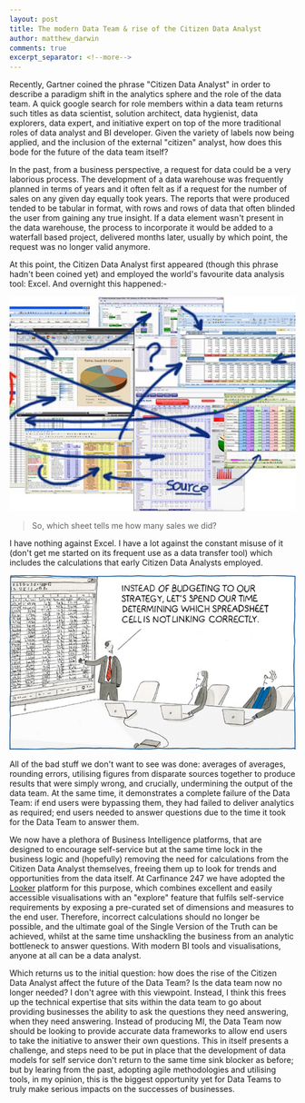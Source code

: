```yaml
---
layout: post
title: The modern Data Team & rise of the Citizen Data Analyst
author: matthew_darwin
comments: true
excerpt_separator: <!--more-->
---
```


Recently, Gartner coined the phrase "Citizen Data Analyst" in order to describe a paradigm shift in the analytics sphere and the role of the data team.  A quick google search for role members within a data team returns such titles as 
data scientist, solution architect, data hygienist, data explorers, data expert, and initiative expert on top of the more traditional roles of data analyst and BI developer.  Given the variety of labels now being applied, and the inclusion of the external "citizen" analyst, how does this bode for the future of the data team itself?

<!--more-->

In the past, from a business perspective, a request for data could be a very laborious process.  The development of a data warehouse was frequently planned in terms of years and it often felt as if a request for the number of sales on any given day equally took years.  The reports that were produced tended to be tabular in format, with rows and rows of data that often blinded the user from gaining any true insight.  If a data element wasn't present in the data warehouse, the process to incorporate it would be added to a waterfall based project, delivered months later, usually by which point, the request was no longer valid anymore.

At this point, the Citizen Data Analyst first appeared (though this phrase hadn't been coined yet) and employed the world's favourite data analysis tool: Excel.  And overnight this happened:-

![Spreadsheet Hell](/images/spreadsheet-hell.jpg)
> So, which sheet tells me how many sales we did?

I have nothing against Excel.  I have a lot against the constant misuse of it (don't get me started on its frequent use as a data transfer tool) which includes the calculations that early Citizen Data Analysts employed.  

![Formulas are great](/images/spreadsheet-calcs.png)

All of the bad stuff we don't want to see was done: averages of averages, rounding errors, utilising figures from disparate sources together to produce results that were simply wrong, and crucially, undermining the output of the data team.  At the same time, it demonstrates a complete failure of the Data Team: if end users were bypassing them, they had failed to deliver analytics as required; end users needed to answer questions due to the time it took for the Data Team to answer them.

We now have a plethora of Business Intelligence platforms, that are designed to encourage self-service but at the same time lock in the business logic and (hopefully) removing the need for calculations from the Citizen Data Analyst themselves, freeing them up to look for trends and opportunities from the data itself.  At Carfinance 247 we have adopted the [Looker](https://looker.com/product/business-intelligence) platform for this purpose, which combines excellent and easily accessible visualisations with an "explore" feature that fulfils self-service requirements by exposing a pre-curated set of dimensions and measures to the end user.  Therefore, incorrect calculations should no longer be possible, and the ultimate goal of the Single Version of the Truth can be achieved, whilst at the same time unshackling the business from an analytic bottleneck to answer questions.  With modern BI tools and visualisations, anyone at all can be a data analyst.

Which returns us to the initial question: how does the rise of the Citizen Data Analyst affect the future of the Data Team?  Is the data team now no longer needed?  I don't agree with this viewpoint.  Instead, I think this frees up the technical expertise that sits within the data team to go about providing businesses the ability to ask the questions they need answering, when they need answering.  Instead of producing MI, the Data Team now should be looking to provide accurate data frameworks to allow end users to take the initiative to answer their own questions.  This in itself presents a challenge, and steps need to be put in place that the development of data models for self service don't return to the same time sink blocker as before; but by learing from the past, adopting agile methodologies and utilising tools, in my opinion, this is the biggest opportunity yet for Data Teams to truly make serious impacts on the successes of businesses.


